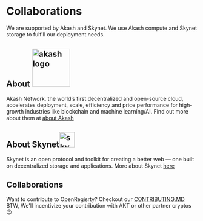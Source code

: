 # Collaborations

We are supported by Akash and Skynet. We use Akash compute and Skynet storage to fulfill our deployment needs.

## About <img src="https://www.datocms-assets.com/45776/1620312179-akash-logo-normal.svg" alt= "akash logo" width="100"/>

Akash Network, the world’s first decentralized and open-source cloud, accelerates deployment, scale, efficiency and price performance for high-growth industries like blockchain and machine learning/AI. Find out more about them at [about Akash](https://akash.network/about#vision)

## About Skynet<img src="https://user-images.githubusercontent.com/68041753/133282178-b0cf7792-11ba-4a4b-b2aa-693f14c485ee.png" alt= "skynet logo" width="40"/>


Skynet is an open protocol and toolkit for creating a better web — one built on decentralized storage and applications. More about Skynet [here](https://siasky.net/about)

## Collaborations

Want to contribute to OpenRegisrty? Checkout our [CONTRIBUTING.MD](./contributing.md)
BTW, We'll incentivize your contribution with AKT or other partner cryptos 😉 
